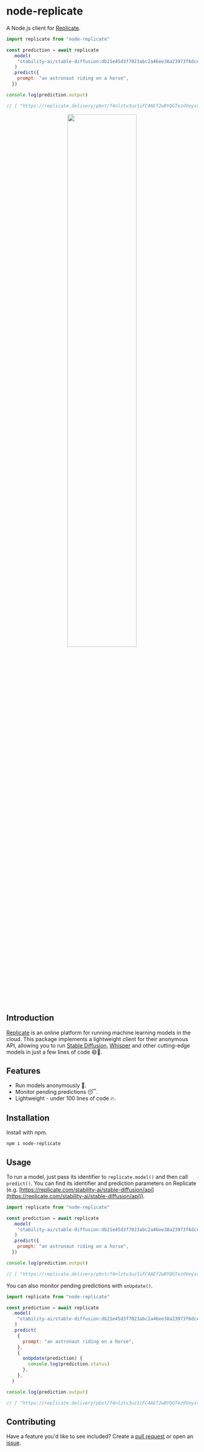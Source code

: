 # node-replicate

A Node.js client for [Replicate](https://replicate.com).


```js
import replicate from "node-replicate"

const prediction = await replicate
  .model(
    "stability-ai/stable-diffusion:db21e45d3f7023abc2a46ee38a23973f6dce16bb082a930b0c49861f96d1e5bf",
   )
  .predict({
    prompt: "an astronaut riding on a horse",
  })

console.log(prediction.output)

// [ "https://replicate.delivery/pbxt/f4nlztv3uz1iFC4AEf2wBYQGTezdVeysvtZUtwfsvZOJDN6AC/out-0.png" ]
```

<p align='center'>
  <img src='https://replicate.delivery/pbxt/f4nlztv3uz1iFC4AEf2wBYQGTezdVeysvtZUtwfsvZOJDN6AC/out-0.png' width='60%'>
</p>

## Introduction

[Replicate](https://replicate.com) is an online platform for running machine learning models in the cloud. This package implements a lightweight client for their anonymous API, allowing you to run [Stable Diffusion](https://replicate.com/stability-ai/stable-diffusion), [Whisper](https://replicate.com/openai/whisper) and other cutting-edge models in just a few lines of code 😄🤏.


## Features

* Run models anonymously 👻.
* Monitor pending predictions 😴.
* Lightweight - under 100 lines of code 🔥.


## Installation

Install with npm.

```
npm i node-replicate
```


## Usage

To run a model, just pass its identifier to `replicate.model()` and then call `predict()`. You can find its identifier and prediction parameters on Replicate (e.g. [https://replicate.com/stability-ai/stable-diffusion/api](https://replicate.com/stability-ai/stable-diffusion/api)).

```js
import replicate from "node-replicate"

const prediction = await replicate
  .model(
    "stability-ai/stable-diffusion:db21e45d3f7023abc2a46ee38a23973f6dce16bb082a930b0c49861f96d1e5bf",
   )
  .predict({
    prompt: "an astronaut riding on a horse",
  })

console.log(prediction.output)

// [ "https://replicate.delivery/pbxt/f4nlztv3uz1iFC4AEf2wBYQGTezdVeysvtZUtwfsvZOJDN6AC/out-0.png" ]
```

You can also monitor pending predictions with `onUpdate()`.

```js
import replicate from "node-replicate"

const prediction = await replicate
  .model(
    "stability-ai/stable-diffusion:db21e45d3f7023abc2a46ee38a23973f6dce16bb082a930b0c49861f96d1e5bf",
   )
  .predict(
    {
      prompt: "an astronaut riding on a horse",
    },
    {
      onUpdate(prediction) {
        console.log(prediction.status)
      },
    },
  )

console.log(prediction.output)

// [ "https://replicate.delivery/pbxt/f4nlztv3uz1iFC4AEf2wBYQGTezdVeysvtZUtwfsvZOJDN6AC/out-0.png" ]
```


## Contributing 

Have a feature you'd like to see included? Create a [pull request](https://github.com/oelin/node-replicate/pulls) or open an [issue](https://github.com/oelin/node-replicate/issues).
